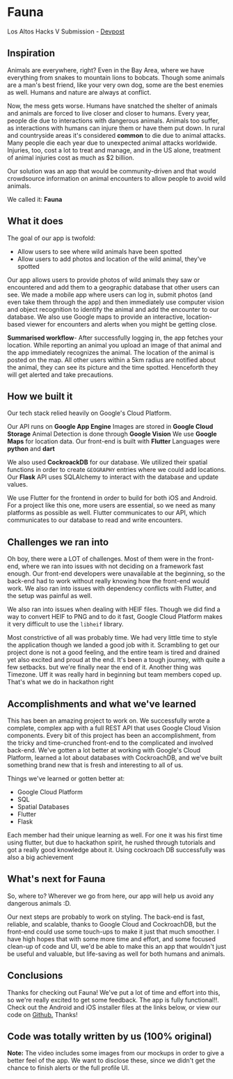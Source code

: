 # Fauna

Los Altos Hacks V Submission - [Devpost](https://devpost.com/software/fauna-xlnfqg)

## Inspiration

Animals are everywhere, right? Even in the Bay Area, where we have everything from snakes to mountain lions to bobcats. Though some animals are a man's best friend, like your very own dog, some are the best enemies as well. Humans and nature are always at conflict.

Now, the mess gets worse. Humans have snatched the shelter of animals and animals are forced to live closer and closer to humans. Every year, people die due to interactions with dangerous animals. Animals too suffer, as interactions with humans can injure them or have them put down. In rural and countryside areas it's considered **common** to die due to animal attacks. Many people die each year due to unexpected animal attacks worldwide. Injuries, too, cost a lot to treat and manage, and in the US alone, treatment of animal injuries cost as much as  $2 billion.

Our solution was an app that would be community-driven and that would crowdsource information on animal encounters to allow people to avoid wild animals. 

We called it: **Fauna**

## What it does

The goal of our app is twofold:

- Allow users to see where wild animals have been spotted
- Allow users to add photos and location of the wild animal, they've spotted

Our app allows users to provide photos of wild animals they saw or encountered and add them to a geographic database that other users can see. We made a mobile app where users can log in, submit photos (and even take them through the app) and then immediately use computer vision and object recognition to identify the animal and add the encounter to our database. We also use Google maps to provide an interactive, location-based viewer for encounters and alerts when you might be getting close.

**Summarised workflow**- 
After successfully logging in, the app fetches your location. While reporting an animal you upload an image of that animal and the app immediately recognizes the animal. The location of the animal is posted on the map. All other users within a 5km radius are notified about the animal, they can see its picture and the time spotted. Henceforth they will get alerted and take precautions.

## How we built it

Our tech stack relied heavily on Google's Cloud Platform. 

Our API runs on **Google App Engine**
Images are stored in **Google Cloud Storage**
Animal Detection is done through **Google Vision**
We use **Google Maps** for location data.
Our front-end is built with **Flutter**
Languages were **python** and **dart**

We also used **CockroackDB** for our database. We utilized their spatial functions in order to create `GEOGRAPHY` entries where we could add locations. Our **Flask** API uses SQLAlchemy to interact with the database and update values.

We use Flutter for the frontend in order to build for both iOS and Android. For a project like this one, more users are essential, so we need as many platforms as possible as well. Flutter communicates to our API, which communicates to our database to read and write encounters.

## Challenges we ran into

Oh boy, there were a LOT of challenges. Most of them were in the front-end, where we ran into issues with not deciding on a framework fast enough. Our front-end developers were unavailable at the beginning, so the back-end had to work without really knowing how the front-end would work. We also ran into issues with dependency conflicts with Flutter, and the setup was painful as well.

We also ran into issues when dealing with HEIF files. Though we did find a way to convert HEIF to PNG and to do it fast, Google Cloud Platform makes it very difficult to use the `libheif` library. 

Most constrictive of all was probably time. We had very little time to style the application though we landed a good job with it. Scrambling to get our project done is not a good feeling, and the entire team is tired and drained yet also excited and proud at the end. It's been a tough journey, with quite a few setbacks. but we're finally near the end of it.
Another thing was Timezone. Uff it was really hard in beginning but team members coped up. That's what we do in hackathon right

## Accomplishments and what we've learned

This has been an amazing project to work on. We successfully wrote a complete, complex app with a full REST API that uses Google Cloud Vision components. Every bit of this project has been an accomplishment, from the tricky and time-crunched front-end to the complicated and involved back-end. We've gotten a lot better at working with Google's Cloud Platform, learned a lot about databases with CockroachDB, and we've built something brand new that is fresh and interesting to all of us. 

Things we've learned or gotten better at:
- Google Cloud Platform
- SQL
- Spatial Databases
- Flutter
- Flask

Each member had their unique learning as well. For one it was his first time using flutter, but due to hackathon spirit, he rushed through tutorials and got a really good knowledge about it. Using cockroach DB successfully was also a big achievement
 
## What's next for Fauna

So, where to? Wherever we go from here, our app will help us avoid any dangerous animals :D.

Our next steps are probably to work on styling. The back-end is fast, reliable, and scalable, thanks to Google Cloud and CockroachDB, but the front-end could use some touch-ups to make it just that much smoother. I have high hopes that with some more time and effort, and some focused clean-up of code and UI, we'd be able to make this an app that wouldn't just be useful and valuable, but life-saving as well for both humans and animals.

## Conclusions

Thanks for checking out Fauna! We've put a lot of time and effort into this, so we're really excited to get some feedback. The app is fully functional!!. Check out the Android and iOS installer files at the links below, or view our code on [Github.](https://github.com/anirudhb/fauna) Thanks!

## Code was totally written by us (100% original)
**Note:** The video includes some images from our mockups in order to give a better feel of the app. We want to disclose these, since we didn't get the chance to finish alerts or the full profile UI.
